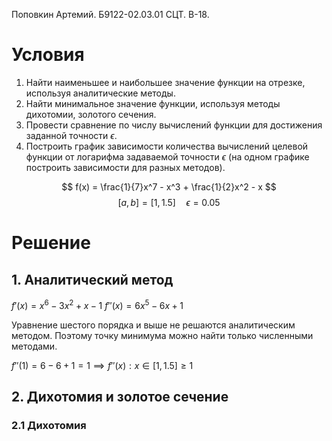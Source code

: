 Поповкин Артемий.
Б9122-02.03.01 СЦТ.
В-18.

# Условия
1. Найти наименьшее и наибольшее значение функции на отрезке, используя аналитические методы.
2. Найти минимальное значение функции, используя методы дихотомии, золотого сечения.
3. Провести сравнение по числу вычислений функции для достижения заданной точности $\epsilon$. 
4. Построить график зависимости количества вычислений целевой функции от логарифма задаваемой точности $\epsilon$ (на одном графике построить зависимости для разных методов).

$$
f(x) = \frac{1}{7}x^7 - x^3 + \frac{1}{2}x^2 - x
$$
$$
[a, b] = [1, 1.5]  \quad \epsilon = 0.05 
$$
# Решение
## 1. Аналитический метод
$f'(x) = x^6 - 3x^2 + x - 1$
$f''(x) = 6x^5 - 6x + 1$

Уравнение шестого порядка и выше не решаются аналитическим методом.
Поэтому точку минимума можно найти только численными методами.



$f''(1) = 6 - 6 + 1 = 1 \implies f''(x): x \in [1, 1.5] \geq 1$



## 2. Дихотомия и золотое сечение
### 2.1 Дихотомия
